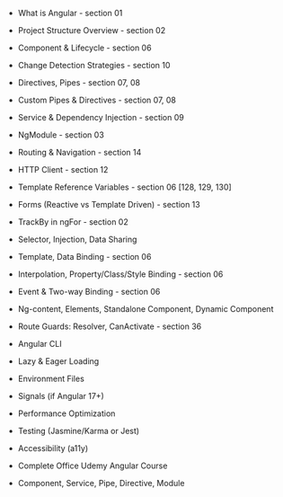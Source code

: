 - What is Angular - section 01
- Project Structure Overview - section 02
- Component & Lifecycle - section 06
- Change Detection Strategies - section 10
- Directives, Pipes - section 07, 08
- Custom Pipes & Directives - section 07, 08
- Service & Dependency Injection - section 09
- NgModule - section 03
- Routing & Navigation - section 14
- HTTP Client - section 12
- Template Reference Variables - section 06 [128, 129, 130]
- Forms (Reactive vs Template Driven) - section 13
- TrackBy in ngFor - section 02

- Selector, Injection, Data Sharing
- Template, Data Binding - section 06
- Interpolation, Property/Class/Style Binding - section 06
- Event & Two-way Binding - section 06

- Ng-content, Elements, Standalone Component, Dynamic Component
- Route Guards: Resolver, CanActivate - section 36
- Angular CLI
- Lazy & Eager Loading
- Environment Files
- Signals (if Angular 17+)
- Performance Optimization
- Testing (Jasmine/Karma or Jest)
- Accessibility (a11y)
- Complete Office Udemy Angular Course

- Component, Service, Pipe, Directive, Module
